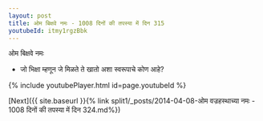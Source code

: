 ```yaml
---
layout: post
title: ओम बिक्षवे नमः - 1008 दिनों की तपस्या में दिन 315
youtubeId: itmy1rgzBbk
---
```

 
 
 ओम बिक्षवे नमः  
 
 -  जो भिक्षा म्हणून जे मिळते ते खातो अशा स्वरूपाचे कोण आहे? 
 
  
 
  
 
 
 
 
 
 


{% include youtubePlayer.html id=page.youtubeId %}
 
[Next]({{ site.baseurl }}{% link  split1/_posts/2014-04-08-ओम वज्रहस्थाच्या नमः - 1008 दिनों की तपस्या में दिन 324.md%})
 
